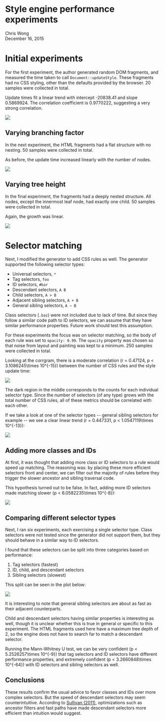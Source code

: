 # Style engine performance experiments
Chris Wong  
December 16, 2015  



# Initial experiments



For the first experiment, the author generated random DOM fragments, and measured the time taken to call `Document::updateStyle`. These fragments had no CSS styling, other than the defaults provided by the browser. 20 samples were collected in total.

Update times fit a linear trend with intercept -20838.41 and slope 0.5869924. The correlation coefficient is 0.9770222, suggesting a very strong correlation.

![](report_files/figure-html/unnamed-chunk-3-1.png) 

## Varying branching factor



In the next experiment, the HTML fragments had a flat structure with no nesting. 50 samples were collected in total.

As before, the update time increased linearly with the number of nodes.

![](report_files/figure-html/unnamed-chunk-5-1.png) 

## Varying tree height



In the final experiment, the fragments had a deeply nested structure. All nodes, except the innermost leaf node, had exactly one child. 50 samples were collected in total.

Again, the growth was linear.

![](report_files/figure-html/unnamed-chunk-7-1.png) 

# Selector matching



Next, I modified the generator to add CSS rules as well. The generator supported the following selector types:

* Universal selectors, `*`
* Tag selectors, `foo`
* ID selectors, `#bar`
* Descendant selectors, `A B`
* Child selectors, `A > B`
* Adjacent sibling selectors, `A + B`
* General sibling selectors, `A ~ B`

Class selectors (`.baz`) were not included due to lack of time. But since they follow a similar code path to ID selectors, we can assume that they have similar performance properties. Future work should test this assumption.

For these experiments the focus was on selector matching, so the body of each rule was set to `opacity: 0.99`. The `opacity` property was chosen so that noise from layout and painting was kept to a minimum. 250 samples were collected in total.



Looking at the corrgram, there is a moderate correlation (r = 0.47124, p < 3.1086245\times 10^{-15}) between the number of CSS rules and the style update time:

![](report_files/figure-html/unnamed-chunk-10-1.png) 

The dark region in the middle corresponds to the counts for each individual selector type. Since the number of selectors (of any type) grows with the total number of CSS rules, all of these metrics should be correlated with each other.



If we take a look at one of the selector types -- general sibling selectors for example -- we see a clear linear trend (r = 0.447331, p < 1.0547119\times 10^{-13}):

![](report_files/figure-html/unnamed-chunk-12-1.png) 

## Adding more classes and IDs



At first, it was thought that adding more class or ID selectors to a rule would speed up matching. The reasoning was: by placing these more efficient selectors front and center, we can filter out the majority of rules before they trigger the slower ancestor and sibling traversal code.

This hypothesis turned out to be false. In fact, adding more ID selectors made matching slower (p < 6.0582235\times 10^{-8}):

![](report_files/figure-html/unnamed-chunk-14-1.png) 

## Comparing different selector types



Next, I ran six experiments, each exercising a single selector type. Class selectors were not tested since the generator did not support them, but they should behave in a similar way to ID selectors.

I found that these selectors can be split into three categories based on performance:

1. Tag selectors (fastest)
2. ID, child, and descendant selectors
3. Sibling selectors (slowest)

This split can be seen in the plot below:

![](report_files/figure-html/unnamed-chunk-16-1.png) 

It is interesting to note that general sibling selectors are about as fast as their adjacent counterparts.

Child and descendant selectors having similar properties is interesting as well, though it is unclear whether this is true in general or specific to this experiment. The HTML fragments used here have a maximum tree depth of 2, so the engine does not have to search far to match a descendant selector.



Running the Mann-Whitney U test, we can be very confident (p < 5.2526257\times 10^{-9}) that tag selectors and ID selectors have different performance properties, and extremely confident (p < 3.2660848\times 10^{-64}) with ID selectors and sibling selectors as well.

## Conclusions

These results confirm the usual advice to favor classes and IDs over more complex selectors. But the speed of descendant selectors may seem counterintuitive. According to [Sullivan (2011)][1], optimizations such as ancestor filters and fast paths have made descendant selectors more efficient than intuition would suggest.

[1]: http://calendar.perfplanet.com/2011/css-selector-performance-has-changed-for-the-better/
